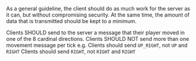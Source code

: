 As a general guideline, the client should do as much work for the server as it can, but without compromising security.
At the same time, the amount of data that is transmitted should be kept to a minimum.

Clients SHOULD send to the server a message that their player moved in one of the 8 cardinal directions.
Clients SHOULD NOT send more than one movement message per tick
    e.g. Clients should send `UP_RIGHT`, not `UP` and `RIGHT`
         Clients should send `RIGHT`, not `RIGHT` and `RIGHT`

